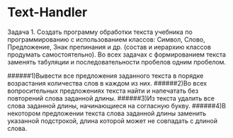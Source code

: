 # Text-Handler
Задача 1. Создать программу обработки текста учебника по программированию с использованием классов: Символ, Слово, Предложение, Знак препинания и др. (состав и иерархию классов продумать самостоятельно). Во всех задачах с формированием текста заменять табуляции и последовательности пробелов одним пробелом.

######1)Вывести все предложения заданного текста в порядке возрастания количества слов в каждом из них.
######2)Во всех вопросительных предложениях текста найти и напечатать без повторений слова заданной длины.
######3)Из текста удалить все слова заданной длины, начинающиеся на согласную букву.
######4)В некотором предложении текста слова заданной длины заменить указанной подстрокой, длина которой может не совпадать с длиной слова.
